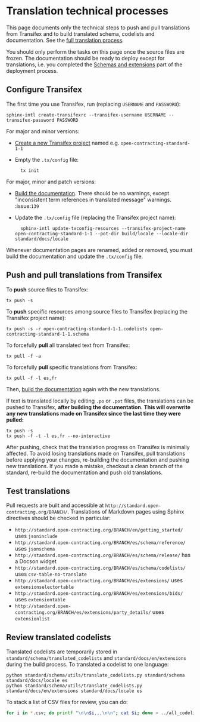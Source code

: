 # Translation technical processes

This page documents only the technical steps to push and pull translations from Transifex and to build translated schema, codelists and documentation. See the [full translation process](../translation).

You should only perform the tasks on this page once the source files are frozen. The documentation should be ready to deploy except for translations, i.e. you completed the [Schemas and extensions](deployment#schemas-and-extensions) part of the deployment process.

## Configure Transifex

The first time you use Transifex, run (replacing `USERNAME` and `PASSWORD`):

```shell
sphinx-intl create-transifexrc --transifex-username USERNAME --transifex-password PASSWORD
```

For major and minor versions:

* [Create a new Transifex project](https://www.transifex.com/OpenDataServices/) named e.g. `open-contracting-standard-1-1`
* Empty the `.tx/config` file:

        tx init

For major, minor and patch versions:

* [Build the documentation](build). There should be no warnings, except "inconsistent term references in translated message" warnings. :issue:`139`
* Update the `.tx/config` file (replacing the Transifex project name):

        sphinx-intl update-txconfig-resources --transifex-project-name open-contracting-standard-1-1 --pot-dir build/locale --locale-dir standard/docs/locale

Whenever documentation pages are renamed, added or removed, you must build the documentation and update the `.tx/config` file.

## Push and pull translations from Transifex

To **push** source files to Transifex:

```shell
tx push -s
```

To **push** specific resources among source files to Transifex (replacing the Transifex project name):

```shell
tx push -s -r open-contracting-standard-1-1.codelists open-contracting-standard-1-1.schema
```

To forcefully **pull** all translated text from Transifex:

```shell
tx pull -f -a
```

To forcefully **pull** specific translations from Transifex:

```shell
tx pull -f -l es,fr
```

Then, [build the documentation](build) again with the new translations.

If text is translated locally by editing `.po` or `.pot` files, the translations can be pushed to Transifex, **after building the documentation**. **This will overwrite any new translations made on Transifex since the last time they were pulled:**

```shell
tx push -s
tx push -f -t -l es,fr --no-interactive
```

After pushing, check that the translation progress on Transifex is minimally affected. To avoid losing translations made on Transifex, pull translations before applying your changes, re-building the documentation and pushing new translations. If you made a mistake, checkout a clean branch of the standard, re-build the documentation and push old translations.

## Test translations

Pull requests are built and accessible at `http://standard.open-contracting.org/BRANCH/`. Translations of Markdown pages using Sphinx directives should be checked in particular:

* `http://standard.open-contracting.org/BRANCH/en/getting_started/` uses `jsoninclude`
* `http://standard.open-contracting.org/BRANCH/es/schema/reference/` uses `jsonschema`
* `http://standard.open-contracting.org/BRANCH/es/schema/release/` has a Docson widget
* `http://standard.open-contracting.org/BRANCH/es/schema/codelists/` uses `csv-table-no-translate`
* `http://standard.open-contracting.org/BRANCH/es/extensions/` uses `extensionselectortable`
* `http://standard.open-contracting.org/BRANCH/es/extensions/bids/` uses `extensiontable`
* `http://standard.open-contracting.org/BRANCH/es/extensions/party_details/` uses `extensionlist`

## Review translated codelists

Translated codelists are temporarily stored in `standard/schema/translated_codelists` and `standard/docs/en/extensions` during the build process. To translated a codelist to one language:

```shell
python standard/schema/utils/translate_codelists.py standard/schema standard/docs/locale es
python standard/schema/utils/translate_codelists.py standard/docs/en/extensions standard/docs/locale es
```

To stack a list of CSV files for review, you can do:

```bash
for i in *.csv; do printf "\n\n$i,,,\n\n"; cat $i; done > ../all_codelists.csv
```
